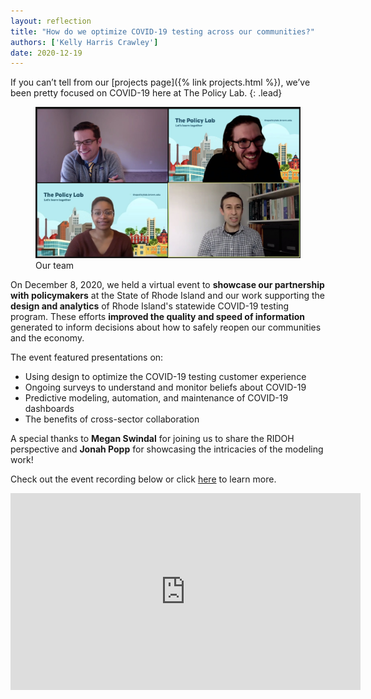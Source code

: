 ```yaml
---
layout: reflection
title: "How do we optimize COVID-19 testing across our communities?"
authors: ['Kelly Harris Crawley']
date: 2020-12-19
---
```


If you can’t tell from our [projects page]({% link  projects.html %}), we’ve been pretty focused on COVID-19 here at The Policy Lab.
{: .lead}

<figure>
  <img class="img--rwd" src="/assets/img/reflections/2020-12-19-covid-testing.jpg" alt="Winter research showcase">
  <figcaption>Our team</figcaption>
</figure>

On December 8, 2020, we held a virtual event to **showcase our partnership with policymakers** at the State of Rhode Island and our work supporting the **design and analytics** of Rhode Island's statewide COVID-19 testing program. These efforts **improved the quality and speed of information** generated to inform decisions about how to safely reopen our communities and the economy.

The event featured presentations on:
* Using design to optimize the COVID-19 testing customer experience
* Ongoing surveys to understand and monitor beliefs about COVID-19
* Predictive modeling, automation, and maintenance of COVID-19 dashboards
* The benefits of cross-sector collaboration

A special thanks to **Megan Swindal** for joining us to share the RIDOH perspective and **Jonah Popp** for showcasing the intricacies of the modeling work!

Check out the event recording below or click [here](http://youtu.be/5R0S7Z8UCrc) to learn more.

<iframe width="560" height="315" src="https://www.youtube.com/embed/5R0S7Z8UCrc" frameborder="0" allow="accelerometer; autoplay; clipboard-write; encrypted-media; gyroscope; picture-in-picture" allowfullscreen></iframe>
